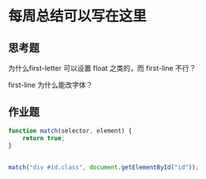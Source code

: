 # 每周总结可以写在这里

## 思考题

为什么first-letter 可以设置 float 之类的，而 first-line 不行？



first-line 为什么能改字体？



## 作业题

```js
function match(selector, element) {
    return true;
}
 
 
match("div #id.class", document.getElementById("id"));
```





